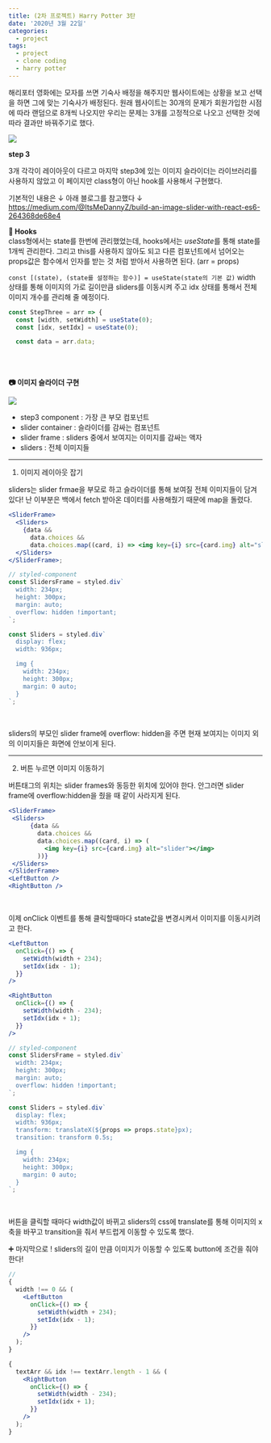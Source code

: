 ```yaml
---
title: (2차 프로젝트) Harry Potter 3탄
date: '2020년 3월 22일'
categories:
  - project
tags:
  - project
  - clone coding
  - harry potter
---
```


해리포터 영화에는 모자를 쓰면 기숙사 배정을 해주지만 웹사이트에는 상황을 보고 선택을 하면 그에 맞는 기숙사가 배정된다. 원래 웹사이트는 30개의 문제가 회원가입한 시점에 따라 랜덤으로 8개씩 나오지만 우리는 문제는 3개를 고정적으로 나오고 선택한 것에 따라 결과만 바꿔주기로 했다.

![](https://images.velog.io/images/ppl8709/post/78a74970-48e7-42ff-93ef-faf31ed9a566/image.png)

**step 3**

3개 각각이 레이아웃이 다르고 마지막 step3에 있는 이미지 슬라이더는 라이브러리를 사용하지 않았고 이 페이지만 class형이 아닌 hook를 사용해서 구현했다.

기본적인 내용은 ↓ 아래 블로그를 참고했다 ↓
https://medium.com/@ItsMeDannyZ/build-an-image-slider-with-react-es6-264368de68e4

**🔎 Hooks**
</br>
class형에서는 state를 한번에 관리했었는데, hooks에서는 *useState*를 통해 state를 1개씩 관리한다. 그리고 this를 사용하지 않아도 되고 다른 컴포넌트에서 넘어오는 props값은 함수에서 인자를 받는 것 처럼 받아서 사용하면 된다. (arr = props)

`const [(state), (state를 설정하는 함수)] = useState(state의 기본 값)`
width 상태를 통해 이미지의 가로 길이만큼 sliders를 이동시켜 주고 idx 상태를 통해서 전체 이미지 개수를 관리해 줄 예정이다.

```jsx
const StepThree = arr => {
  const [width, setWidth] = useState(0);
  const [idx, setIdx] = useState(0);

  const data = arr.data;
```

</br>
</br>

**📷 이미지 슬라이더 구현**

![](https://images.velog.io/images/ppl8709/post/5e8088ce-2423-4825-89b4-4f21f846c37b/image.png)

- step3 component : 가장 큰 부모 컴포넌트
- slider container : 슬라이더를 감싸는 컴포넌트
- slider frame : sliders 중에서 보여지는 이미지를 감싸는 액자
- sliders : 전체 이미지들

---

1. 이미지 레이아웃 잡기

sliders는 slider frmae을 부모로 하고 슬라이더를 통해 보여질 전체 이미지들이 담겨있다! 난 이부분은 백에서 fetch 받아온 데이터를 사용해줬기 때문에 map을 돌렸다.

```jsx
<SliderFrame>
  <Sliders>
    {data &&
      data.choices &&
      data.choices.map((card, i) => <img key={i} src={card.img} alt="slider"></img>)}
  </Sliders>
</SliderFrame>;

// styled-component
const SlidersFrame = styled.div`
  width: 234px;
  height: 300px;
  margin: auto;
  overflow: hidden !important;
`;

const Sliders = styled.div`
  display: flex;
  width: 936px;

  img {
    width: 234px;
    height: 300px;
    margin: 0 auto;
  }
`;
```

</br>

sliders의 부모인 slider frame에 overflow: hidden을 주면 현재 보여지는 이미지 외의 이미지들은 화면에 안보이게 된다.

---

2. 버튼 누르면 이미지 이동하기

버튼태그의 위치는 slider frames와 동등한 위치에 있어야 한다. 안그러면 slider frame에 overflow:hidden을 줬을 때 같이 사라지게 된다.

```jsx
<SliderFrame>
 <Sliders>
      {data &&
        data.choices &&
        data.choices.map((card, i) => (
          <img key={i} src={card.img} alt="slider"></img>
        ))}
 </Sliders>
</SliderFrame>
<LeftButton />
<RightButton />

```

</br>

이제 onClick 이벤트를 통해 클릭할때마다 state값을 변경시켜서 이미지를 이동시키려고 한다.

```jsx
<LeftButton
  onClick={() => {
    setWidth(width + 234);
  	setIdx(idx - 1);
  }}
/>

<RightButton
  onClick={() => {
    setWidth(width - 234);
  	setIdx(idx + 1);
  }}
/>

// styled-component
const SlidersFrame = styled.div`
  width: 234px;
  height: 300px;
  margin: auto;
  overflow: hidden !important;
`;

const Sliders = styled.div`
  display: flex;
  width: 936px;
  transform: translateX(${props => props.state}px);
  transition: transform 0.5s;

  img {
    width: 234px;
    height: 300px;
    margin: 0 auto;
  }
`;
```

</br>

버튼을 클릭할 때마다 width값이 바뀌고 sliders의 css에 translate를 통해 이미지의 x축을 바꾸고 transition을 줘서 부드럽게 이동할 수 있도록 했다.

➕ 마지막으로 ! sliders의 길이 만큼 이미지가 이동할 수 있도록 button에 조건을 줘야한다!

```jsx
//
{
  width !== 0 && (
    <LeftButton
      onClick={() => {
        setWidth(width + 234);
        setIdx(idx - 1);
      }}
    />
  );
}

{
  textArr && idx !== textArr.length - 1 && (
    <RightButton
      onClick={() => {
        setWidth(width - 234);
        setIdx(idx + 1);
      }}
    />
  );
}
```
